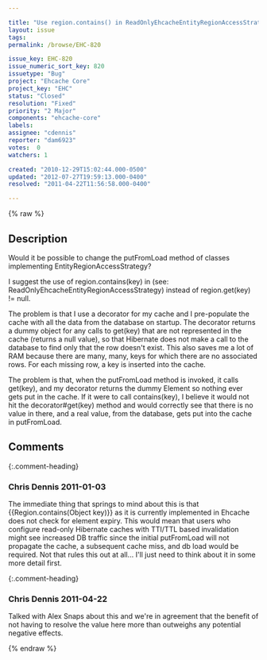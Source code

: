 ```yaml
---

title: "Use region.contains() in ReadOnlyEhcacheEntityRegionAccessStrategy"
layout: issue
tags: 
permalink: /browse/EHC-820

issue_key: EHC-820
issue_numeric_sort_key: 820
issuetype: "Bug"
project: "Ehcache Core"
project_key: "EHC"
status: "Closed"
resolution: "Fixed"
priority: "2 Major"
components: "ehcache-core"
labels: 
assignee: "cdennis"
reporter: "dam6923"
votes:  0
watchers: 1

created: "2010-12-29T15:02:44.000-0500"
updated: "2012-07-27T19:59:13.000-0400"
resolved: "2011-04-22T11:56:58.000-0400"

---
```




{% raw %}



## Description

<div markdown="1" class="description">

Would it be possible to change the putFromLoad method of classes implementing EntityRegionAccessStrategy?

I suggest the use of region.contains(key) in (see: ReadOnlyEhcacheEntityRegionAccessStrategy) instead of region.get(key) != null.

The problem is that I use a decorator for my cache and I pre-populate the cache with all the data from the database on startup.  The decorator returns a dummy object for any calls to get(key) that are not represented in the cache (returns a null value), so that Hibernate does not make a call to the database to find only that the row doesn't exist.  This also saves me a lot of RAM because there are many, many, keys for which there are no associated rows.  For each missing row, a key is inserted into the cache.

The problem is that, when the putFromLoad method is invoked, it calls get(key), and my decorator returns the dummy Element so nothing ever gets put in the cache.  If it were to call contains(key), I believe it would not hit the decorator#get(key) method and would correctly see that there is no value in there, and a real value, from the database, gets put into the cache in putFromLoad.

</div>

## Comments


{:.comment-heading}
### **Chris Dennis** <span class="date">2011-01-03</span>

<div markdown="1" class="comment">

The immediate thing that springs to mind about this is that \{\{Region.contains(Object key)\}\} as it is currently implemented in Ehcache does not check for element expiry.  This would mean that users who configure read-only Hibernate caches with TTI/TTL based invalidation might see increased DB traffic since the initial putFromLoad will not propagate the cache, a subsequent cache miss, and db load would be required.  Not that rules this out at all... I'll just need to think about it in some more detail first.

</div>


{:.comment-heading}
### **Chris Dennis** <span class="date">2011-04-22</span>

<div markdown="1" class="comment">

Talked with Alex Snaps about this and we're in agreement that the benefit of not having to resolve the value here more than outweighs any potential negative effects.

</div>



{% endraw %}
